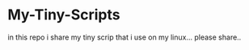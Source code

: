 My-Tiny-Scripts
===============

 in this repo i share my tiny scrip that i use on my linux...
 please share..
